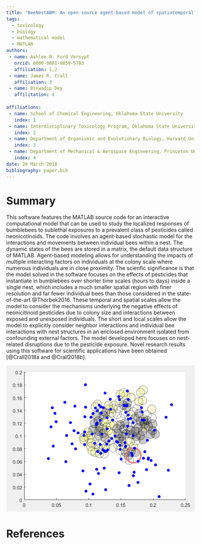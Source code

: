 ```yaml
---
title: 'BeeNestABM: An open-source agent-based model of spatiotemporal distribution of bumblebees in nests'
tags:
  - toxicology
  - biology
  - mathematical model
  - MATLAB
authors:
 - name: Ashlee N. Ford Versypt
   orcid: 0000-0001-9059-5703
   affiliation: 1,2
 - name: James R. Crall
   affiliation: 3
 - name: Biswadip Dey
   affilitation: 4
   
affiliations:
 - name: School of Chemical Engineering, Oklahoma State University
   index: 1
 - name: Interdisciplinary Toxicology Program, Oklahoma State University
   index: 2  
 - name: Department of Organismic and Evolutionary Biology, Harvard University
   index: 3 
 - name: Department of Mechanical & Aerospace Engineering, Princeton University
   index: 4  
date: 26 March 2018
bibliography: paper.bib
---
```


# Summary

This software features the MATLAB source code for an interactive computational model that can be used to study the localized responses 
of bumblebees to sublethal exposures to a prevalent class of pesticides called neonicotinoids. The code involves an agent-based stochastic model for the interactions 
and movements between individual bees within a nest. The dynamic states of the bees are stored in a matrix, the default data structure 
of MATLAB. Agent-based modeling allows for understanding the impacts of multiple interacting factors on individuals at the colony 
scale where numerous individuals are in close proximity. The scienfic significance is that the model solved in the software focuses 
on the effects of pesticides that instantiate in bumblebees over shorter time scales (hours to days) inside a single nest, which includes a much 
smaller spatial region with finer resolution and far fewer individual bees than those considered in the state-of-the-art
@Thorbek2016. These temporal and spatial scales allow the model to consider the mechanisms underlying the negative effects of 
neonicitinoid pesticides due to colony size and interactions between exposed and unexposed individuals. The short and local scales 
allow the model to explicitly consider neighbor interactions and individual bee interactions with nest structures in an enclosed 
environment isolated from confounding external factors. The model developed here focuses on nest-related disruptions due to the 
pesticide exposure. Novel research results using this software for scientific applications have been obtained [@Crall2018a and @Crall2018b].

![GUI screenshot](thumbnail.png)

# References
